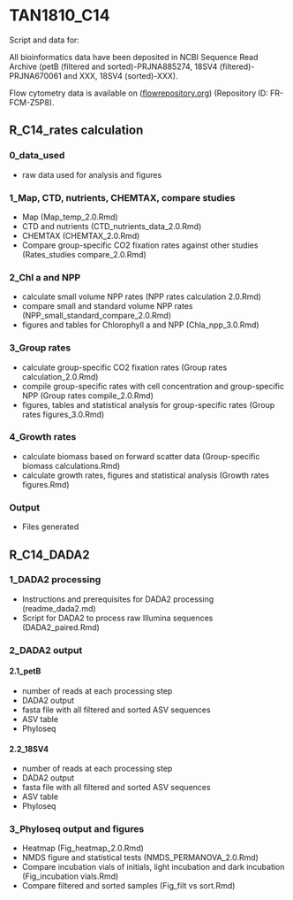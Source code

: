 # TAN1810_C14

Script and data for:

All bioinformatics data have been deposited in NCBI Sequence Read Archive (petB (filtered and sorted)-PRJNA885274, 18SV4 (filtered)-PRJNA670061 and XXX, 18SV4 (sorted)-XXX).

Flow cytometry data is available on ([flowrepository.org](https://http://flowrepository.org/experiments/1773)) (Repository ID: FR-FCM-Z5P8).

## R_C14_rates calculation

### 0_data_used
- raw data used for analysis and figures

### 1_Map, CTD, nutrients, CHEMTAX, compare studies
- Map (Map_temp_2.0.Rmd)
- CTD and nutrients (CTD_nutrients_data_2.0.Rmd)
- CHEMTAX (CHEMTAX_2.0.Rmd)
- Compare group-specific CO2 fixation rates against other studies (Rates_studies compare_2.0.Rmd)

### 2_Chl a and NPP
- calculate small volume NPP rates (NPP rates calculation 2.0.Rmd)
- compare small and standard volume NPP rates (NPP_small_standard_compare_2.0.Rmd)
- figures and tables for Chlorophyll a and NPP (Chla_npp_3.0.Rmd)

### 3_Group rates
- calculate group-specific CO2 fixation rates (Group rates calculation_2.0.Rmd)
- compile group-specific rates with cell concentration and group-specific NPP (Group rates compile_2.0.Rmd)
- figures, tables and statistical analysis for group-specific rates (Group rates figures_3.0.Rmd)

### 4_Growth rates
- calculate biomass based on forward scatter data (Group-specific biomass calculations.Rmd)
- calculate growth rates, figures and statistical analysis (Growth rates figures.Rmd)

### Output
- Files generated

## R_C14_DADA2

### 1_DADA2 processing
- Instructions and prerequisites for DADA2 processing (readme_dada2.md)
- Script for DADA2 to process raw Illumina sequences (DADA2_paired.Rmd)

### 2_DADA2 output

#### 2.1_petB
- number of reads at each processing step
- DADA2 output
- fasta file with all filtered and sorted ASV sequences
- ASV table
- Phyloseq

#### 2.2_18SV4
- number of reads at each processing step
- DADA2 output
- fasta file with all filtered and sorted ASV sequences
- ASV table
- Phyloseq

### 3_Phyloseq output and figures
- Heatmap (Fig_heatmap_2.0.Rmd)
- NMDS figure and statistical tests (NMDS_PERMANOVA_2.0.Rmd)
- Compare incubation vials of initials, light incubation and dark incubation (Fig_incubation vials.Rmd)
- Compare filtered and sorted samples (Fig_filt vs sort.Rmd)
